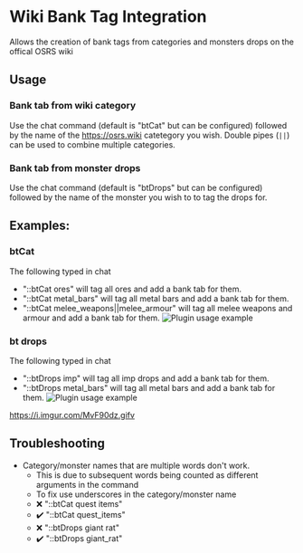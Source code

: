
# Wiki Bank Tag Integration
Allows the creation of bank tags from categories and monsters drops on the offical OSRS wiki

## Usage

### Bank tab from wiki category
Use the chat command (default is "btCat" but can be configured) followed by the name of the https://osrs.wiki catetegory you wish. Double pipes (`||`) can be used to combine multiple categories.

### Bank tab from monster drops
Use the chat command (default is "btDrops" but can be configured) followed by the name of the monster you wish to to tag the drops for.

## Examples:

### btCat
The following typed in chat

* "::btCat ores" will tag all ores and add a bank tab for them.
* "::btCat metal_bars" will tag all metal bars and add a bank tab for them.
* "::btCat melee_weapons||melee_armour" will tag all melee weapons and armour and add a bank tab for them.
![Plugin usage example](https://i.imgur.com/oFGGAAC.gif)

### bt drops
The following typed in chat

* "::btDrops imp" will tag all imp drops and add a bank tab for them.
* "::btDrops metal_bars" will tag all metal bars and add a bank tab for them.
![Plugin usage example](https://i.imgur.com/MvF90dz.gif)

https://i.imgur.com/MvF90dz.gifv
## Troubleshooting
* Category/monster names that are multiple words don't work.
	* This is due to subsequent words being counted as different arguments in the command
	* To fix use underscores in the category/monster name
	* :x: "::btCat quest items"
	* :heavy_check_mark: "::btCat quest_items"
	* :x: "::btDrops giant rat"
    * :heavy_check_mark: "::btDrops giant_rat"
